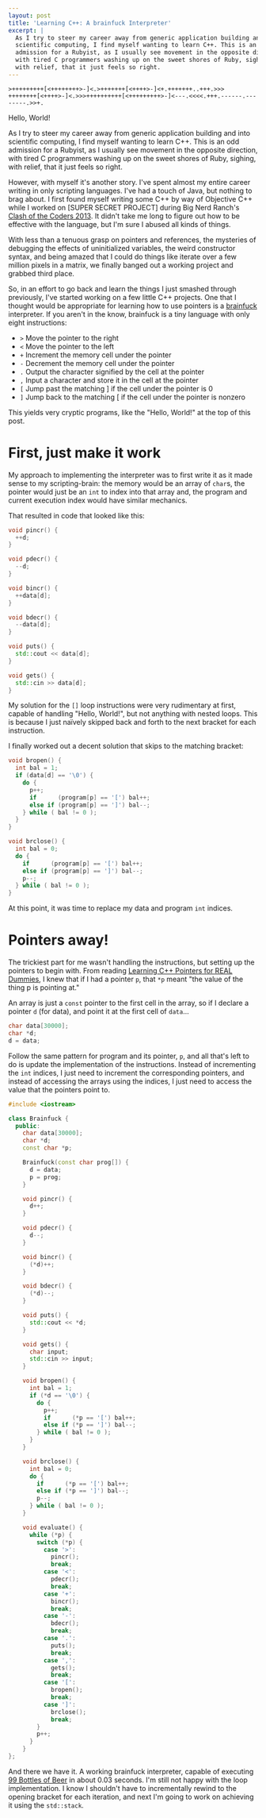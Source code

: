 ```yaml
---
layout: post
title: 'Learning C++: A brainfuck Interpreter'
excerpt: |
  As I try to steer my career away from generic application building and into
  scientific computing, I find myself wanting to learn C++. This is an odd
  admission for a Rubyist, as I usually see movement in the opposite direction,
  with tired C programmers washing up on the sweet shores of Ruby, sighing,
  with relief, that it just feels so right.
---
```


```brainfuck
>+++++++++[<++++++++>-]<.>+++++++[<++++>-]<+.+++++++..+++.>>>
++++++++[<++++>-]<.>>>++++++++++[<+++++++++>-]<---.<<<<.+++.------.--------.>>+.
```
Hello, World!

As I try to steer my career away from generic application building and into
scientific computing, I find myself wanting to learn C++. This is an odd
admission for a Rubyist, as I usually see movement in the opposite direction,
with tired C programmers washing up on the sweet shores of Ruby, sighing, with
relief, that it just feels so right.

However, with myself it's another story. I've spent almost my entire career
writing in only scripting languages. I've had a touch of Java, but nothing
to brag about. I first found myself writing some C++ by way of Objective C++
while I worked on [SUPER SECRET PROJECT] during Big Nerd Ranch's [Clash of the
Coders 2013][1]. It didn't take me long to figure out how to be effective with
the language, but I'm sure I abused all kinds of things.

With less than a tenuous grasp on pointers and references, the mysteries of
debugging the effects of uninitialized variables, the weird constructor syntax,
and being amazed that I could do things like iterate over a few million pixels
in a matrix, we finally banged out a working project and grabbed third place.

So, in an effort to go back and learn the things I just smashed through
previously, I've started working on a few little C++ projects. One that I
thought would be appropriate for learning how to use pointers is a
[brainfuck][2] interpreter. If you aren't in the know, brainfuck is a tiny
language with only eight instructions:

* `>` Move the pointer to the right
* `<` Move the pointer to the left
* `+` Increment the memory cell under the pointer
* `-` Decrement the memory cell under the pointer
* `.` Output the character signified by the cell at the pointer
* `,` Input a character and store it in the cell at the pointer
* `[` Jump past the matching ] if the cell under the pointer is 0
* `]` Jump back to the matching [ if the cell under the pointer is nonzero

This yields very cryptic programs, like the "Hello, World!" at the top of this
post.

# First, just make it work

My approach to implementing the interpreter was to first write it as it made
sense to my scripting-brain: the memory would be an array of `char`s, the
pointer would just be an `int` to index into that array and, the program and
current execution index would have similar mechanics.

That resulted in code that looked like this:

```cpp
void pincr() {
  ++d;
}

void pdecr() {
  --d;
}

void bincr() {
  ++data[d];
}

void bdecr() {
  --data[d];
}

void puts() {
  std::cout << data[d];
}

void gets() {
  std::cin >> data[d];
}
```

My solution for the `[]` loop instructions were very rudimentary at first,
capable of handling "Hello, World!", but not anything with nested loops. This
is because I just naïvely skipped back and forth to the next bracket for each
instruction.

I finally worked out a decent solution that skips to the matching bracket:

```cpp
void bropen() {
  int bal = 1;
  if (data[d] == '\0') {
    do {
      p++;
      if      (program[p] == '[') bal++;
      else if (program[p] == ']') bal--;
    } while ( bal != 0 );
  }
}

void brclose() {
  int bal = 0;
  do {
    if      (program[p] == '[') bal++;
    else if (program[p] == ']') bal--;
    p--;
  } while ( bal != 0 );
}
```

At this point, it was time to replace my data and program `int` indices.

# Pointers away!

The trickiest part for me wasn't handling the instructions, but setting up the
pointers to begin with. From reading [Learning C++ Pointers for REAL
Dummies][3], I knew that if I had a pointer `p`, that `*p` meant "the value of
the thing p is pointing at."

An array is just a `const` pointer to the first cell in the array, so if I declare
a pointer `d` (for data), and point it at the first cell of `data`...

```cpp
char data[30000];
char *d;
d = data;
```

Follow the same pattern for program and its pointer, `p`, and all that's left
to do is update the implementation of the instructions. Instead of incrementing
the `int` indices, I just need to increment the corresponding pointers, and instead
of accessing the arrays using the indices, I just need to access the value that the
pointers point to.

```cpp
#include <iostream>

class Brainfuck {
  public:
    char data[30000];
    char *d;
    const char *p;

    Brainfuck(const char prog[]) {
      d = data;
      p = prog;
    }

    void pincr() {
      d++;
    }

    void pdecr() {
      d--;
    }

    void bincr() {
      (*d)++;
    }

    void bdecr() {
      (*d)--;
    }

    void puts() {
      std::cout << *d;
    }

    void gets() {
      char input;
      std::cin >> input;
    }

    void bropen() {
      int bal = 1;
      if (*d == '\0') {
        do {
          p++;
          if      (*p == '[') bal++;
          else if (*p == ']') bal--;
        } while ( bal != 0 );
      }
    }

    void brclose() {
      int bal = 0;
      do {
        if      (*p == '[') bal++;
        else if (*p == ']') bal--;
        p--;
      } while ( bal != 0 );
    }

    void evaluate() {
      while (*p) {
        switch (*p) {
          case '>':
            pincr();
            break;
          case '<':
            pdecr();
            break;
          case '+':
            bincr();
            break;
          case '-':
            bdecr();
            break;
          case '.':
            puts();
            break;
          case ',':
            gets();
            break;
          case '[':
            bropen();
            break;
          case ']':
            brclose();
            break;
        }
        p++;
      }
    }
};
```

And there we have it. A working brainfuck interpreter, capable of executing [99
Bottles of Beer][4] in about 0.03 seconds. I'm still not happy with the loop
implementation. I know I shouldn't have to incrementally rewind to the opening
bracket for each iteration, and next I'm going to work on achieving it using
the `std::stack`.

[1]: http://blog.bignerdranch.com/2650-clash-of-the-coders-2013/
[2]: http://esolangs.org/wiki/Brainfuck
[3]: http://alumni.cs.ucr.edu/~pdiloren/C++_Pointers/index.htm
[4]: http://esoteric.sange.fi/brainfuck/bf-source/prog/BOTTLES.BF
